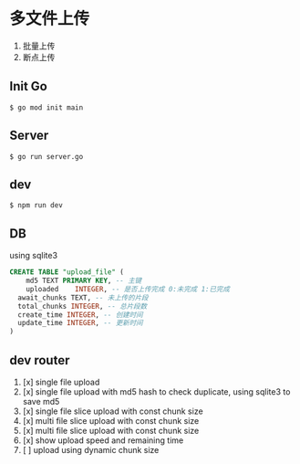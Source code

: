 # 多文件上传

1. 批量上传
2. 断点上传

## Init Go

`$ go mod init main`

## Server

`$ go run server.go`

## dev

`$ npm run dev`

## DB

using sqlite3

```sql
CREATE TABLE "upload_file" (
	md5	TEXT PRIMARY KEY, -- 主键
	uploaded	INTEGER, -- 是否上传完成 0:未完成 1:已完成
  await_chunks TEXT, -- 未上传的片段
  total_chunks INTEGER, -- 总片段数
  create_time INTEGER, -- 创建时间
  update_time INTEGER, -- 更新时间
)
```

## dev router

1. [x] single file upload
2. [x] single file upload with md5 hash to check duplicate, using sqlite3 to save md5
3. [x] single file slice upload with const chunk size
4. [x] multi file slice upload with const chunk size
5. [x] multi file slice upload with const chunk size
6. [x] show upload speed and remaining time
7. [ ] upload using dynamic chunk size
